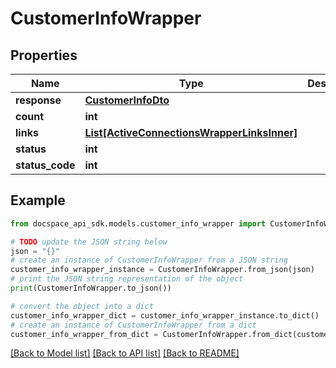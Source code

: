 # CustomerInfoWrapper

## Properties

Name | Type | Description | Notes
------------ | ------------- | ------------- | -------------
**response** | [**CustomerInfoDto**](CustomerInfoDto.md) |  | [optional] 
**count** | **int** |  | [optional] 
**links** | [**List[ActiveConnectionsWrapperLinksInner]**](ActiveConnectionsWrapperLinksInner.md) |  | [optional] 
**status** | **int** |  | [optional] 
**status_code** | **int** |  | [optional] 

## Example

```python
from docspace_api_sdk.models.customer_info_wrapper import CustomerInfoWrapper

# TODO update the JSON string below
json = "{}"
# create an instance of CustomerInfoWrapper from a JSON string
customer_info_wrapper_instance = CustomerInfoWrapper.from_json(json)
# print the JSON string representation of the object
print(CustomerInfoWrapper.to_json())

# convert the object into a dict
customer_info_wrapper_dict = customer_info_wrapper_instance.to_dict()
# create an instance of CustomerInfoWrapper from a dict
customer_info_wrapper_from_dict = CustomerInfoWrapper.from_dict(customer_info_wrapper_dict)
```
[[Back to Model list]](../README.md#documentation-for-models) [[Back to API list]](../README.md#documentation-for-api-endpoints) [[Back to README]](../README.md)


